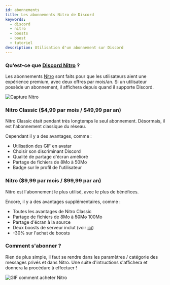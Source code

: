 ```yaml
---
id: abonnements
title: Les abonnements Nitro de Discord
keywords:
  - discord
  - nitro
  - boosts
  - boost
  - tutoriel
description: Utilisation d'un abonnement sur Discord
---
```


### Qu’est-ce que [Discord Nitro](https://support.discord.com/hc/fr/articles/115000435108-Discord-Nitro-Classic-Nitro) ?
Les abonnements [Nitro](https://support.discord.com/hc/fr/articles/115000435108-Discord-Nitro-Classic-Nitro) sont faits pour que les utilisateurs aient une expérience premium, avec deux offres par mois/an. Si un utilisateur possède un abonnement, il affichera depuis quand il supporte Discord.

![Capture Nitro](https://i.discord.fr/bRo.png)

### Nitro Classic ($4,99 par mois / $49,99 par an)
Nitro Classic était pendant très longtemps le seul abonnement. Désormais, il est l'abonnement classique du réseau.

Cependant il y a des avantages, comme :
* Utilisation des GIF en avatar
* Choisir son discriminant Discord
* Qualité de partage d'écran amélioré
* Partage de fichiers de 8Mo à 50Mo
* Badge sur le profil de l'utilisateur

### Nitro ($9,99 par mois / $99,99 par an)
Nitro est l'abonnement le plus utilisé, avec le plus de bénéfices.

Encore, il y a des avantages supplémentaires, comme :
* Toutes les avantages de Nitro Classic
* Partage de fichiers de 8Mo à ~~50Mo~~ 100Mo
* Partage d'écran à la source
* Deux boosts de serveur inclut (voir [ici](https://discord.fr/wiki/nitro-jeux/boost-serveur/boost))
* -30% sur l'achat de boosts

### Comment s'abonner ?
Rien de plus simple, il faut se rendre dans les paramètres / catégorie des messages privés et dans Nitro. Une suite d'intructions s'affichera et donnera la procédure à effectuer !

![GIF comment acheter Nitro](https://i.discord.fr/jc3.gif)
